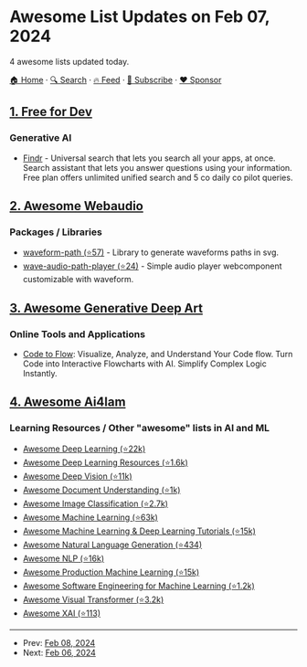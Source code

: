 # Awesome List Updates on Feb 07, 2024

4 awesome lists updated today.

[🏠 Home](/README.md) · [🔍 Search](https://www.trackawesomelist.com/search/) · [🔥 Feed](https://www.trackawesomelist.com/rss.xml) · [📮 Subscribe](https://trackawesomelist.us17.list-manage.com/subscribe?u=d2f0117aa829c83a63ec63c2f&id=36a103854c) · [❤️  Sponsor](https://github.com/sponsors/theowenyoung)



## [1. Free for Dev](/content/ripienaar/free-for-dev/README.md)

### Generative AI

*   [Findr](https://www.usefindr.com/) - Universal search that lets you search all your apps, at once. Search assistant that lets you answer questions using your information. Free plan offers unlimited unified search and 5 co daily co pilot queries.

## [2. Awesome Webaudio](/content/notthetup/awesome-webaudio/README.md)

### Packages / Libraries

*   [waveform-path (⭐57)](https://github.com/jerosoler/waveform-path) - Library to generate waveforms paths in svg.
*   [wave-audio-path-player (⭐24)](https://github.com/jerosoler/wave-audio-path-player) - Simple audio player webcomponent customizable with waveform.

## [3. Awesome Generative Deep Art](/content/filipecalegario/awesome-generative-deep-art/README.md)

### Online Tools and Applications

*   [Code to Flow](https://codetoflow.com): Visualize, Analyze, and Understand Your Code flow. Turn Code into Interactive Flowcharts with AI. Simplify Complex Logic Instantly.

## [4. Awesome Ai4lam](/content/AI4LAM/awesome-ai4lam/README.md)

### Learning Resources / Other "awesome" lists in AI and ML

*   [Awesome Deep Learning (⭐22k)](https://github.com/ChristosChristofidis/awesome-deep-learning#readme)
*   [Awesome Deep Learning Resources (⭐1.6k)](https://github.com/guillaume-chevalier/awesome-deep-learning-resources#readme)
*   [Awesome Deep Vision (⭐11k)](https://github.com/kjw0612/awesome-deep-vision#readme)
*   [Awesome Document Understanding (⭐1k)](https://github.com/tstanislawek/awesome-document-understanding#readme)
*   [Awesome Image Classification (⭐2.7k)](https://github.com/weiaicunzai/awesome-image-classification#readme)
*   [Awesome Machine Learning (⭐63k)](https://github.com/josephmisiti/awesome-machine-learning#readme)
*   [Awesome Machine Learning & Deep Learning Tutorials (⭐15k)](https://github.com/ujjwalkarn/Machine-Learning-Tutorials#readme)
*   [Awesome Natural Language Generation (⭐434)](https://github.com/accelerated-text/awesome-nlg#readme)
*   [Awesome NLP (⭐16k)](https://github.com/keon/awesome-nlp#readme)
*   [Awesome Production Machine Learning (⭐15k)](https://github.com/EthicalML/awesome-production-machine-learning#readme)
*   [Awesome Software Engineering for Machine Learning (⭐1.2k)](https://github.com/SE-ML/awesome-seml#readme)
*   [Awesome Visual Transformer (⭐3.2k)](https://github.com/dk-liang/Awesome-Visual-Transformer#readme)
*   [Awesome XAI (⭐113)](https://github.com/altamiracorp/awesome-xai#readme)

---

- Prev: [Feb 08, 2024](/content/2024/02/08/README.md)
- Next: [Feb 06, 2024](/content/2024/02/06/README.md)